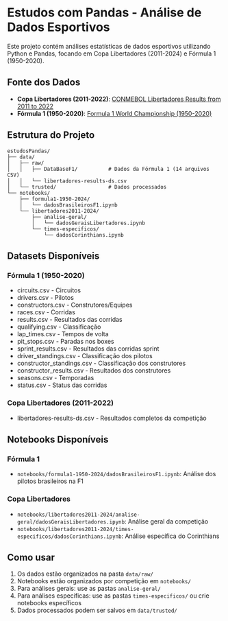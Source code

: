 # Estudos com Pandas - Análise de Dados Esportivos

Este projeto contém análises estatísticas de dados esportivos utilizando Python e Pandas, focando em Copa Libertadores (2011-2024) e Fórmula 1 (1950-2020).

## Fonte dos Dados

- **Copa Libertadores (2011-2022)**: [CONMEBOL Libertadores Results from 2011 to 2022](https://www.kaggle.com/datasets/ernestonlm/conmebol-libertadores-results-from-2011-to-2022)
- **Fórmula 1 (1950-2020)**: [Formula 1 World Championship (1950-2020)](https://www.kaggle.com/datasets/rohanrao/formula-1-world-championship-1950-2020/data)

## Estrutura do Projeto

```
estudosPandas/
├── data/
│   ├── raw/
│   │   ├── DataBaseF1/          # Dados da Fórmula 1 (14 arquivos CSV)
│   │   └── libertadores-results-ds.csv
│   └── trusted/                 # Dados processados
└── notebooks/
    ├── formula1-1950-2024/
    │   └── dadosBrasileirosF1.ipynb
    └── libertadores2011-2024/
        ├── analise-geral/
        │   └── dadosGeraisLibertadores.ipynb
        └── times-especificos/
            └── dadosCorinthians.ipynb
```

## Datasets Disponíveis

### Fórmula 1 (1950-2020)
- circuits.csv - Circuitos
- drivers.csv - Pilotos
- constructors.csv - Construtores/Equipes
- races.csv - Corridas
- results.csv - Resultados das corridas
- qualifying.csv - Classificação
- lap_times.csv - Tempos de volta
- pit_stops.csv - Paradas nos boxes
- sprint_results.csv - Resultados das corridas sprint
- driver_standings.csv - Classificação dos pilotos
- constructor_standings.csv - Classificação dos construtores
- constructor_results.csv - Resultados dos construtores
- seasons.csv - Temporadas
- status.csv - Status das corridas

### Copa Libertadores (2011-2022)
- libertadores-results-ds.csv - Resultados completos da competição

## Notebooks Disponíveis

### Fórmula 1
- `notebooks/formula1-1950-2024/dadosBrasileirosF1.ipynb`: Análise dos pilotos brasileiros na F1

### Copa Libertadores
- `notebooks/libertadores2011-2024/analise-geral/dadosGeraisLibertadores.ipynb`: Análise geral da competição
- `notebooks/libertadores2011-2024/times-especificos/dadosCorinthians.ipynb`: Análise específica do Corinthians

## Como usar

1. Os dados estão organizados na pasta `data/raw/`
2. Notebooks estão organizados por competição em `notebooks/`
3. Para análises gerais: use as pastas `analise-geral/`
4. Para análises específicas: use as pastas `times-especificos/` ou crie notebooks específicos
5. Dados processados podem ser salvos em `data/trusted/`